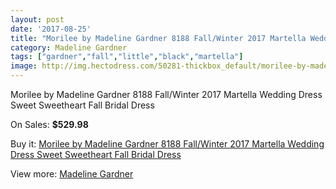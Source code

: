 ```yaml
---
layout: post
date: '2017-08-25'
title: "Morilee by Madeline Gardner 8188 Fall/Winter 2017 Martella Wedding Dress Sweet Sweetheart Fall Bridal Dress"
category: Madeline Gardner
tags: ["gardner","fall","little","black","martella"]
image: http://img.hectodress.com/50281-thickbox_default/morilee-by-madeline-gardner-8188-fall-winter-2017-martella-wedding-dress-sweet-sweetheart-fall-bridal-dress.jpg
---
```

Morilee by Madeline Gardner 8188 Fall/Winter 2017 Martella Wedding Dress Sweet Sweetheart Fall Bridal Dress

On Sales: **$529.98**
<a href="https://www.hectodress.com/madeline-gardner/15961-morilee-by-madeline-gardner-8188-fall-winter-2017-martella-wedding-dress-sweet-sweetheart-fall-bridal-dress.html"><amp-img layout="responsive" width="600" height="600" src="//img.hectodress.com/50281-thickbox_default/morilee-by-madeline-gardner-8188-fall-winter-2017-martella-wedding-dress-sweet-sweetheart-fall-bridal-dress.jpg" alt="Morilee by Madeline Gardner 8188 Fall/Winter 2017 Martella Wedding Dress Sweet Sweetheart Fall Bridal Dress 0" /></a>
<a href="https://www.hectodress.com/madeline-gardner/15961-morilee-by-madeline-gardner-8188-fall-winter-2017-martella-wedding-dress-sweet-sweetheart-fall-bridal-dress.html"><amp-img layout="responsive" width="600" height="600" src="//img.hectodress.com/50283-thickbox_default/morilee-by-madeline-gardner-8188-fall-winter-2017-martella-wedding-dress-sweet-sweetheart-fall-bridal-dress.jpg" alt="Morilee by Madeline Gardner 8188 Fall/Winter 2017 Martella Wedding Dress Sweet Sweetheart Fall Bridal Dress 1" /></a>
<a href="https://www.hectodress.com/madeline-gardner/15961-morilee-by-madeline-gardner-8188-fall-winter-2017-martella-wedding-dress-sweet-sweetheart-fall-bridal-dress.html"><amp-img layout="responsive" width="600" height="600" src="//img.hectodress.com/50282-thickbox_default/morilee-by-madeline-gardner-8188-fall-winter-2017-martella-wedding-dress-sweet-sweetheart-fall-bridal-dress.jpg" alt="Morilee by Madeline Gardner 8188 Fall/Winter 2017 Martella Wedding Dress Sweet Sweetheart Fall Bridal Dress 2" /></a>

Buy it: [Morilee by Madeline Gardner 8188 Fall/Winter 2017 Martella Wedding Dress Sweet Sweetheart Fall Bridal Dress](https://www.hectodress.com/madeline-gardner/15961-morilee-by-madeline-gardner-8188-fall-winter-2017-martella-wedding-dress-sweet-sweetheart-fall-bridal-dress.html "Morilee by Madeline Gardner 8188 Fall/Winter 2017 Martella Wedding Dress Sweet Sweetheart Fall Bridal Dress")

View more: [Madeline Gardner](https://www.hectodress.com/107-madeline-gardner "Madeline Gardner")